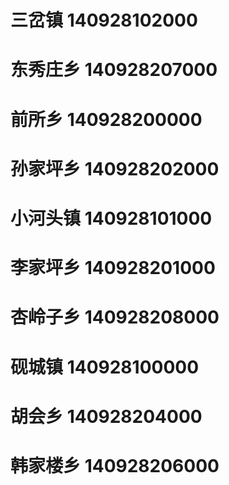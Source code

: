 # 三岔镇 140928102000
# 东秀庄乡 140928207000
# 前所乡 140928200000
# 孙家坪乡 140928202000
# 小河头镇 140928101000
# 李家坪乡 140928201000
# 杏岭子乡 140928208000
# 砚城镇 140928100000
# 胡会乡 140928204000
# 韩家楼乡 140928206000
